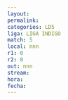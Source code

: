 ```yaml
---
layout: 
permalink: 
categories: LD5
liga: LIGA INDIGO
match: 5
local: nnn
r1: 0
r2: 0
out: nnn
stream: 
hora: 
fecha:
---
```

